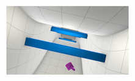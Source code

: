 

<!-- +++ DO NOT REMOVE THIS COMMENT +++ DO NOT ADD OR EDIT ANY TEXT BEFORE THIS LINE +++ IT WOULD BE A REALLY BAD IDEA +++ -->

[![thumb](Velocibox.png "Velocibox.fuse")](Velocibox.fuse)

<!-- +++ DO NOT REMOVE THIS COMMENT +++ DO NOT EDIT ANY TEXT THAT COMES AFTER THIS LINE +++ TRUST ME: JUST DON'T DO IT +++ -->

